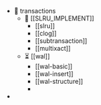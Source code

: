 - 🧬 transactions
  - 🔗 [[SLRU_IMPLEMENT]]
    - [[slru]]
    - [[clog]]
    - [[subtransaction]]
    - [[multixact]]
  - ⏳️ [[wal]]
    - [[wal-basic]]
    - [[wal-insert]]
    - [[wal-structure]]
    -
-